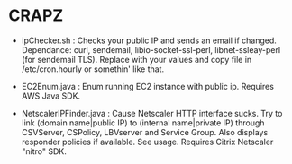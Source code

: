 # CRAPZ

- ipChecker.sh : Checks your public IP and sends an email if changed. Dependance: curl, sendemail, libio-socket-ssl-perl, libnet-ssleay-perl (for sendemail TLS). Replace with your values and copy file in /etc/cron.hourly or somethin' like that.

- EC2Enum.java : Enum running EC2 instance with public ip. Requires AWS Java SDK.

- NetscalerIPFinder.java : Cause Netscaler HTTP interface sucks. Try to link (domain name|public IP) to (internal name|private IP) through CSVServer, CSPolicy, LBVserver and Service Group. Also displays responder policies if available. See usage. Requires Citrix Netscaler "nitro" SDK.
